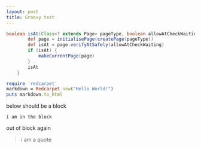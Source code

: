 ```yaml
---
layout: post
title: Groovy test
---
```

    
```groovy
boolean isAt(Class<? extends Page> pageType, boolean allowAtCheckWaiting = true) {
		def page = initialisePage(createPage(pageType))
		def isAt = page.verifyAtSafely(allowAtCheckWaiting)
		if (isAt) {
			makeCurrentPage(page)
		}
		isAt
	}
```

```ruby
require 'redcarpet'
markdown = Redcarpet.new("Hello World!")
puts markdown.to_html
```

below should be a block

    i am in the block
	
out of block again
    
	
> i am a quote